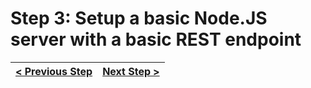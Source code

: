 # Step 3: Setup a basic Node.JS server with a basic REST endpoint

[//]: # (head-end)




[//]: # (foot-start)

[{]: <helper> (navStep)

| [< Previous Step](https://github.com/Urigo/WhatsApp-Clone-Client-React/tree/master@next/.tortilla/manuals/views/step2.md) | [Next Step >](https://github.com/Urigo/WhatsApp-Clone-Client-React/tree/master@next/.tortilla/manuals/views/step4.md) |
|:--------------------------------|--------------------------------:|

[}]: #
